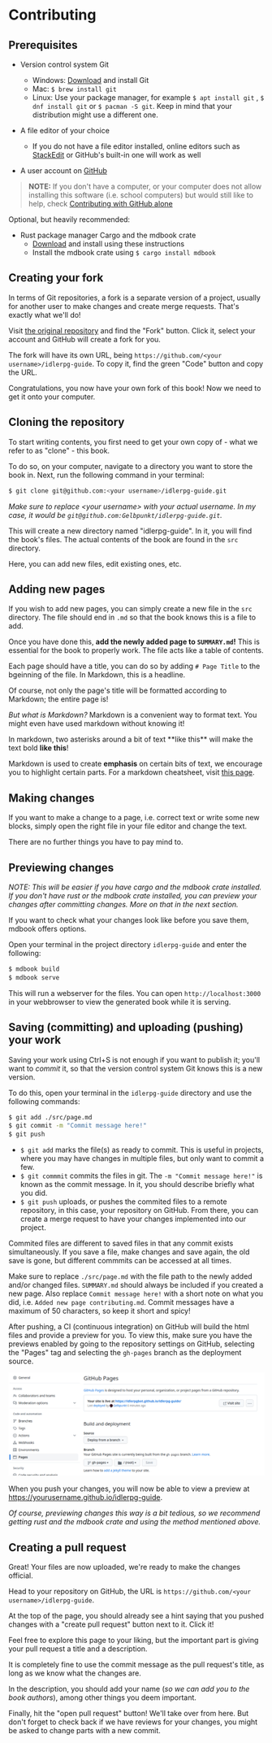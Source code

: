 # Contributing

## Prerequisites

- Version control system Git

  - Windows: [Download](https://git-scm.com/download/win) and install Git
  - Mac: `$ brew install git`
  - Linux: Use your package manager, for example `$ apt install git` , `$ dnf install git` or `$ pacman -S git`. Keep in mind that your distribution might use a different one.

- A file editor of your choice

  - If you do not have a file editor installed, online editors such as [StackEdit](https://stackedit.io) or GitHub's built-in one will work as well

- A user account on [GitHub](https://github.com/)

> **NOTE:** If you don't have a computer, or your computer does not allow installing this software (i.e. school computers) but would still like to help, check [Contributing with GitHub alone](./contributing-2.md)

Optional, but heavily recommended:

- Rust package manager Cargo and the mdbook crate
  - [Download](https://www.rust-lang.org/tools/install) and install using these instructions
  - Install the mdbook crate using `$ cargo install mdbook`

## Creating your fork

In terms of Git repositories, a fork is a separate version of a project, usually for another user to make changes and create merge requests. That's exactly what we'll do!

Visit [the original repository](https://github.com/IdleRPGBot/idlerpg-guide) and find the "Fork" button. Click it, select your account and GitHub will create a fork for you.

The fork will have its own URL, being `https://github.com/<your username>/idlerpg-guide`. To copy it, find the green "Code" button and copy the URL.

Congratulations, you now have your own fork of this book! Now we need to get it onto your computer.

## Cloning the repository

To start writing contents, you first need to get your own copy of - what we refer to as "clone" - this book.

To do so, on your computer, navigate to a directory you want to store the book in. Next, run the following command in your terminal:

```sh
$ git clone git@github.com:<your username>/idlerpg-guide.git
```

_Make sure to replace \<your username\> with your actual username. In my case, it would be `git@github.com:Gelbpunkt/idlerpg-guide.git`._

This will create a new directory named "idlerpg-guide". In it, you will find the book's files. The actual contents of the book are found in the `src` directory.

Here, you can add new files, edit existing ones, etc.

## Adding new pages

If you wish to add new pages, you can simply create a new file in the `src` directory. The file should end in `.md` so that the book knows this is a file to add.

Once you have done this, **add the newly added page to `SUMMARY.md`!** This is essential for the book to properly work. The file acts like a table of contents.

Each page should have a title, you can do so by adding `# Page Title` to the bgeinning of the file. In Markdown, this is a headline.

Of course, not only the page's title will be formatted according to Markdown; the entire page is!

_But what is Markdown?_ Markdown is a convenient way to format text. You might even have used markdown without knowing it!

In markdown, two asterisks around a bit of text \*\*like this\*\* will make the text bold **like this**!

Markdown is used to create **emphasis** on certain bits of text, we encourage you to highlight certain parts. For a markdown cheatsheet, visit [this page](https://github.com/adam-p/markdown-here/wiki/Markdown-Cheatsheet).

## Making changes

If you want to make a change to a page, i.e. correct text or write some new blocks, simply open the right file in your file editor and change the text.

There are no further things you have to pay mind to.

## Previewing changes

_NOTE: This will be easier if you have cargo and the mdbook crate installed. If you don't have rust or the mdbook crate installed, you can preview your changes after committing changes. More on that in the next section._

If you want to check what your changes look like before you save them, mdbook offers options.

Open your terminal in the project directory `idlerpg-guide` and enter the following:

```sh
$ mdbook build
$ mdbook serve
```

This will run a webserver for the files. You can open `http://localhost:3000` in your webbrowser to view the generated book while it is serving.

## Saving (committing) and uploading (pushing) your work

Saving your work using Ctrl+S is not enough if you want to publish it; you'll want to _commit_ it, so that the version control system Git knows this is a new version.

To do this, open your terminal in the `idlerpg-guide` directory and use the following commands:

```sh
$ git add ./src/page.md
$ git commit -m "Commit message here!"
$ git push
```

- `$ git add` marks the file(s) as ready to commit. This is useful in projects, where you may have changes in multiple files, but only want to commit a few.
- `$ git commmit` commits the files in git. The `-m "Commit message here!"` is known as the commit message. In it, you should describe briefly what you did.
- `$ git push` uploads, or pushes the commited files to a remote repository, in this case, your repository on GitHub. From there, you can create a merge request to have your changes implemented into our project.

Commited files are different to saved files in that any commit exists simultaneously. If you save a file, make changes and save again, the old save is gone, but different commmits can be accessed at all times.

Make sure to replace `./src/page.md` with the file path to the newly added and/or changed files. `SUMMARY.md` should always be included if you created a new page.
Also replace `Commit message here!` with a short note on what you did, i.e. `Added new page contributing.md`. Commit messages have a maximum of 50 characters, so keep it short and spicy!

After pushing, a CI (continuous integration) on GitHub will build the html files and provide a preview for you. To view this, make sure you have the previews enabled by going to the repository settings on GitHub, selecting the "Pages" tag and selecting the `gh-pages` branch as the deployment source.

![image](img/github_pages_setup.png)

When you push your changes, you will now be able to view a preview at https://yourusername.github.io/idlerpg-guide.

_Of course, previewing changes this way is a bit tedious, so we recommend getting rust and the mdbook crate and using the method mentioned above._

## Creating a pull request

Great! Your files are now uploaded, we're ready to make the changes official.

Head to your repository on GitHub, the URL is `https://github.com/<your username>/idlerpg-guide`.

At the top of the page, you should already see a hint saying that you pushed changes with a "create pull request" button next to it. Click it!

Feel free to explore this page to your liking, but the important part is giving your pull request a title and a description.

It is completely fine to use the commit message as the pull request's title, as long as we know what the changes are.

In the description, you should add your name (_so we can add you to the book authors_), among other things you deem important.

Finally, hit the "open pull request" button! We'll take over from here. But don't forget to check back if we have reviews for your changes, you might be asked to change parts with a new commit.
